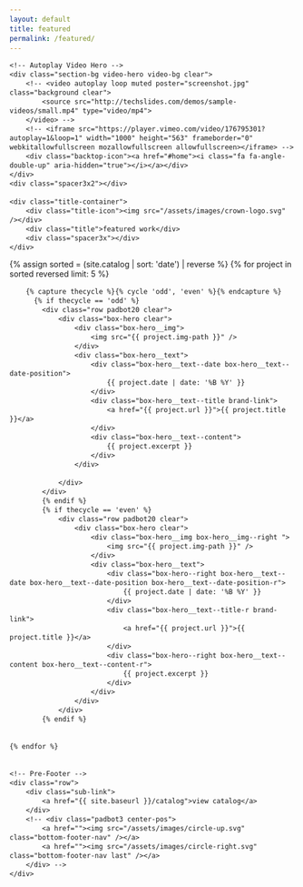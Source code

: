 ```yaml
---
layout: default
title: featured
permalink: /featured/
---
```



<div class="crwns-wrapper clear">
	<div class="spacer"></div>

	<!-- Autoplay Video Hero -->
	<div class="section-bg video-hero video-bg clear">
		<!-- <video autoplay loop muted poster="screenshot.jpg" class="background clear">
			<source src="http://techslides.com/demos/sample-videos/small.mp4" type="video/mp4">
		</video> -->
		<!-- <iframe src="https://player.vimeo.com/video/176795301?autoplay=1&loop=1" width="1000" height="563" frameborder="0" webkitallowfullscreen mozallowfullscreen allowfullscreen></iframe> -->
		<div class="backtop-icon"><a href="#home"><i class="fa fa-angle-double-up" aria-hidden="true"></i></a></div>
	</div>
	<div class="spacer3x2"></div>
	
	<div class="title-container">
		<div class="title-icon"><img src="/assets/images/crown-logo.svg" /></div>
		<div class="title">featured work</div>
		<div class="spacer3x"></div>
	</div>



{% assign sorted = (site.catalog | sort: 'date') | reverse %}
{% for project in sorted reversed limit: 5 %}
	
		{% capture thecycle %}{% cycle 'odd', 'even' %}{% endcapture %}
		  {% if thecycle == 'odd' %}
			<div class="row padbot20 clear">
				<div class="box-hero clear">
					<div class="box-hero__img">
						<img src="{{ project.img-path }}" />
					</div>
					<div class="box-hero__text">
						<div class="box-hero__text--date box-hero__text--date-position">
							{{ project.date | date: '%B %Y' }}
						</div>
						<div class="box-hero__text--title brand-link">
							<a href="{{ project.url }}">{{ project.title }}</a>
						</div>
						<div class="box-hero__text--content">
							{{ project.excerpt }}
						</div>
					</div>

				</div>
			</div>
			{% endif %}
			{% if thecycle == 'even' %}
				<div class="row padbot20 clear">
					<div class="box-hero clear">
						<div class="box-hero__img box-hero__img--right ">
							<img src="{{ project.img-path }}" />
						</div>
						<div class="box-hero__text">
							<div class="box-hero--right box-hero__text--date box-hero__text--date-position box-hero__text--date-position-r">
								{{ project.date | date: '%B %Y' }}
							</div>
							<div class="box-hero__text--title-r brand-link">
								<a href="{{ project.url }}">{{ project.title }}</a>
							</div>
							<div class="box-hero--right box-hero__text--content box-hero__text--content-r">
								{{ project.excerpt }}
							</div>
						</div>
					</div>
				</div>
			{% endif %}
		

	{% endfor %}

	
	<!-- Pre-Footer -->
	<div class="row">
		<div class="sub-link">
      		<a href="{{ site.baseurl }}/catalog">view catalog</a>
    	</div>
	    <!-- <div class="padbot3 center-pos">
	        <a href=""><img src="/assets/images/circle-up.svg" class="bottom-footer-nav" /></a>
	        <a href=""><img src="/assets/images/circle-right.svg" class="bottom-footer-nav last" /></a>
	    </div> -->
	</div>
</div>